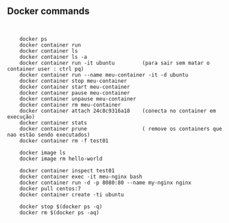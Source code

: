## Docker commands

```  ``` 

``` 
    docker ps 
    docker container run
    docker container ls 
    docker container ls -a
    docker container run -it ubuntu         (para sair sem matar o container user : ctrl pq)
    docker container run --name meu-container -it -d ubuntu  
    docker container stop meu-container
    docker container start meu-container
    docker container pause meu-container
    docker container unpause meu-container
    docker container rm meu-container
    docker container attach 24c8c9316a18    (conecta no container em execução)
    docker container stats
    docker container prune                  ( remove os containers que nao estão sendo executados)
    docker container rm -f test01
    
    docker image ls
    docker image rm hello-world
    
    docker container inspect test01
    docker container exec -it meu-nginx bash
    docker container run -d -p 8080:80 --name my-nginx nginx
    docker pull centos:7
    docker container create -ti ubuntu

    docker stop $(docker ps -q)
    docker rm $(docker ps -aq)
``` 



